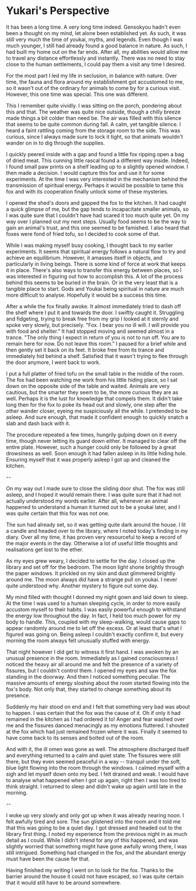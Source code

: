 # Yukari's Perspective
It has been a long time. A very long time indeed. Gensokyou hadn't even been a thought on my mind, let alone been established yet. As such, it was still very much the time of youkai, myths, and legends. Even though I was much younger, I still had already found a good balance in nature. As such, I had built my home out on the far ends. After all, my abilities would allow me to travel any distance effortlessly and instantly. There was no need to stay close to the human settlements, I could pay them a visit any time I desired.

For the most part I led my life in seclusion, in balance with nature. Over time, the fauna and flora around my establishment got accustomed to me, so it wasn't out of the ordinary for animals to come by for a curious visit. However, this one time was special. This one was different.

This I remember quite vividly. I was sitting on the porch, pondering about this and that. The weather was quite nice outside, though a chilly breeze made things a bit colder than need be. The air was filled with this silence that seems to be quite common during fall. A calm, yet tangible silence. I heard a faint rattling coming from the storage room to the side. This was curious, since I always made sure to lock it tight, so that animals wouldn't wander on in to dig through the supplies.

I quickly peered inside with a gap and found a little fox ripping open a bag of dried meat. This cunning little rascal found a different way inside. Indeed, I found small paw prints on a shelf leading up to a slightly opened window. I then made a decision. I would capture this fox and use it for some experiments. At the time I was very interested in the mechanism behind the transmission of spiritual energy. Perhaps it would be possible to tame this fox and with its cooperation finally unlock some of these mysteries.

I opened the shed's doors and gapped the fox to the kitchen. It had caught a quick glimpse of me, but the gap tends to incapacitate smaller animals, so I was quite sure that I couldn't have had scared it too much quite yet. On my way over I planned out my next steps. Usually food seems to be the way to gain an animal's trust, and this one seemed to be famished. I also heard that foxes were fond of fried tofu, so I decided to cook some of that.

While I was making myself busy cooking, I thought back to my earlier experiments. It seems that spiritual energy follows a natural flow to try and achieve an equilibrium. However, it amasses itself in objects, and particularly in living beings. There is some kind of force at work that keeps it in place. There's also ways to transfer this energy between places, so I was interested in figuring out how to accomplish this. A lot of the process behind this seems to be buried in the brain. Or in the very least that is a tangible place to start. Gods and Youkai being spiritual in nature are much more difficult to analyse. Hopefully it would be a success this time.

After a while the fox finally awoke. It almost immediately tried to dash off the shelf where I put it and towards the door. I swiftly caught it. Struggling and fidgeting, trying to break free from my grip I looked at it sternly and spoke very slowly, but precisely. "Fox. I bear you no ill will. I will provide you with food and shelter." It had stopped moving and seemed almost in a trance. "The only thing I expect in return of you is not to run off. You are to remain here for now. Do not leave this room." I paused for a brief while and then gently set it back on its feet. It broke free from its trance and immediately hid behind a shelf. Satisfied that it wasn't trying to flee through the door anymore, I went back to work.

I put a full platter of fried tofu on the small table in the middle of the room. The fox had been watching me work from his little hiding place, so I sat down on the opposite side of the table and waited. Animals are very cautious, but the smarter they seem to be, the more curious they are as well. Perhaps it is the lust for knowledge that compels them. It didn't take long then for the fox to poke its head out and slowly, one step after the other wander closer, eyeing me suspiciously all the while. I pretended to be asleep. And sure enough, that made it confident enough to quickly snatch a slab and dash back with it.

The procedure repeated a few times, hungrily gulping down on it every time, though never letting its guard down either. It managed to clear off the entire plate. However, such a hunger could only be followed by a great drowsiness as well. Soon enough it had fallen asleep in its little hiding hole. Ensuring myself that it was properly asleep I got up and cleaned the kitchen.

--

On my way out I made sure to close the sliding door shut. The fox was still asleep, and I hoped it would remain there. I was quite sure that it had not actually understood my words earlier. After all, whenever an animal happened to understand a human it turned out to be a youkai later, and I was quite certain that this fox was not one. 

The sun had already set, so it was getting quite dark around the house. I lit a candle and headed over to the library, where I noted today's finding in my diary. Over all my time, it has proven very resourceful to keep a record of the major events in the day. Otherwise a lot of useful little thoughts and realisations get lost to the ether.

As my eyes grew weary, I decided to settle for the day. I closed up the library and set off for the bedroom. The moon light shone brightly through the paper windows. It prickled on my skin and dust glimmered brightly around me. The moon always did have a strange pull on youkai. I never quite understood why. Another mystery to figure out some day.

My mind filled with thought I donned my night gown and laid down to sleep. At the time I was used to a human sleeping cycle, in order to more easily accustom myself to their habits. I was easily powerful enough to withstand the energy low throughout the day. In fact, I held too much power for my body to handle. This, coupled with my sleep-walking, would cause gaps to appear randomly around me to let off the excess. Or at least that's what I figured was going on. Being asleep I couldn't exactly confirm it, but every morning the room always felt unusually stuffed with energy.

That night however I did get to witness it first hand. I was awoken by an unusual presence in the room. Immediately as I gained consciousness I noticed the heavy air all around me and felt the presence of a variety of fissures, but I couldn't control them. I opened my eyes and saw the fox standing in the doorway. And then I noticed something peculiar. The massive amounts of energy sloshing about the room started flowing into the fox's body. Not only that, they started to change something about its presence.

Suddenly my hair stood on end and I felt that something very bad was about to happen. I was certain that the fox was the cause of it. Oh if only it had remained in the kitchen as I had ordered it to! Anger and fear washed over me and the fissures danced menacingly as my emotions fluttered. I shouted at the fox which had just remained frozen where it was. Finally it seemed to have come back to its senses and bolted out of the room.

And with it, the ill omen was gone as well. The atmosphere discharged itself and everything returned to a calm and quiet state. The fissures were still there, but they even seemed peaceful in a way -- tranquil under the soft, blue light flowing into the room through the windows. I calmed myself with a sigh and let myself down onto my bed. I felt drained and weak. I would have to analyse what happened when I got up again, right then I was too tired to think straight. I returned to sleep and didn't wake up again until late in the morning.

--

I woke up very slowly and only got up when it was already nearing noon. I felt awfully tired and sore. The sun glistened into the room and it told me that this was going to be a quiet day. I got dressed and headed out to the library first thing. I noted my experience from the previous night in as much detail as I could. While I didn't intend for any of this happened, and was slightly worried that something might have gone awfully wrong there, I was still intrigued. Something had changed in the fox, and the abundant energy must have been the cause for that.

Having finished my writing I went on to look for the fox. Thanks to the barrier around the house it could not have escaped, so I was quite certain that it would still have to be around somewhere. 
